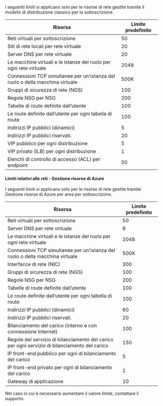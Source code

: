 I seguenti limiti si applicano solo per le risorse di rete gestite tramite il modello di distribuzione classico per la sottoscrizione.

Risorsa| Limite predefinito
--- | ---
Reti virtuali per sottoscrizione | 50
Siti di rete locali per rete virtuale | 20
Server DNS per rete virtuale | 20
Le macchine virtuali e le istanze del ruolo per ogni rete virtuale | 2048
Connessioni TCP simultanee per un'istanza del ruolo o della macchina virtuale | 500K
Gruppi di sicurezza di rete (NGS) | 100
Regole NSG per NSG | 200
Tabelle di route definite dall’utente | 100
Le route definite dall’utente per ogni tabella di route | 100
Indirizzi IP pubblici (dinamici) | 5
Indirizzi IP pubblici riservati. | 20
VIP pubblico per ogni distribuzione | 5
VIP privato (ILB) per ogni distribuzione | 1
Elenchi di controllo di accesso (ACL) per endpoint | 50


#### Limiti relativi alle reti - Gestione risorse di Azure

I seguenti limiti si applicano solo per le risorse di rete gestite tramite Gestione risorse di Azure per area per sottoscrizione.

Risorsa| Limite predefinito
--- | ---
Reti virtuali per sottoscrizione | 50
Server DNS per rete virtuale | 9
Le macchine virtuali e le istanze del ruolo per ogni rete virtuale | 2048
Connessioni TCP simultanee per un'istanza del ruolo o della macchina virtuale | 500K
Interfacce di rete (NIC) | 300
Gruppi di sicurezza di rete (NGS) | 100
Regole NSG per NSG | 200
Tabelle di route definite dall’utente | 100
Le route definite dall’utente per ogni tabella di route | 100
Indirizzi IP pubblici (dinamici) | 60
Indirizzi IP pubblici riservati. | 20
Bilanciamento del carico (interno e con connessione Internet) | 100
Regole del servizio di bilanciamento del carico per ogni servizio di bilanciamento del carico | 150
IP front-end pubblico per ogni di bilanciamento del carico | 5
IP front-end privato per ogni di bilanciamento del carico | 1
Gateway di applicazione | 10

Nel caso in cui è necessario aumentare il valore limite, contattare il supporto.

<!----HONumber=Sept15_HO1-->